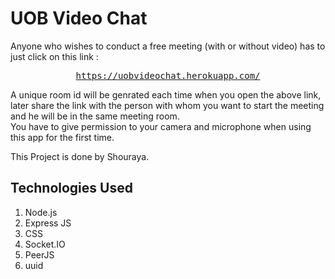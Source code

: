 # UOB Video Chat #

Anyone who wishes to conduct a free meeting (with or without video) has to just click on this link : <br/>
<div align="center">
<pre>
<a href="https://uobvideochat.herokuapp.com/">https://uobvideochat.herokuapp.com/</a>
</pre>
</div>
A unique room id will be genrated each time when you open the above link, later share the link with the person with whom you want to start the meeting and he will be in the same meeting room. <br/>
You have to give permission to your camera and microphone when using this app for the first time.

This Project is done by Shouraya.


## Technologies Used ##
 1) Node.js
 2) Express JS
 3) CSS
 4) Socket.IO
 5) PeerJS
 6) uuid

